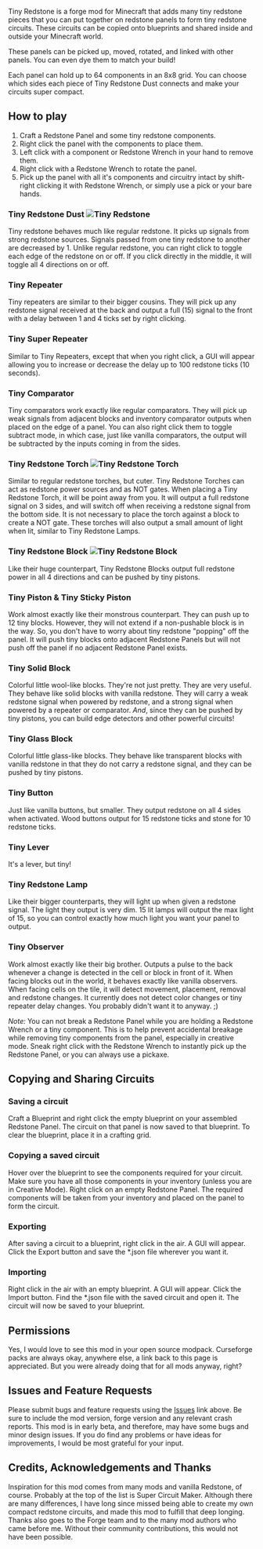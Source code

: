 Tiny Redstone is a forge mod for Minecraft that adds many tiny redstone pieces that you can put together on redstone panels to form tiny redstone circuits.
These circuits can be copied onto blueprints and shared inside and outside your Minecraft world.

These panels can be picked up, moved, rotated, and linked with other panels. You can even dye them to match your build!

Each panel can hold up to 64 components in an 8x8 grid. You can choose which sides each piece of Tiny Redstone Dust connects and make your circuits super compact.

## How to play

1. Craft a Redstone Panel and some tiny redstone components.
2. Right click the panel with the components to place them.
3. Left click with a component or Redstone Wrench in your hand to remove them.
3. Right click with a Redstone Wrench to rotate the panel.
4. Pick up the panel with all it's components and circuitry intact by shift-right clicking it with Redstone Wrench, or
simply use a pick or your bare hands.

### Tiny Redstone Dust ![Tiny Redstone](https://media.forgecdn.net/attachments/345/698/tiny_redstone.png "Tiny Redstone")

Tiny redstone behaves much like regular redstone. It picks up signals from strong redstone sources. Signals passed from one tiny redstone to another are decreased by 1. Unlike regular redstone, you can right click to toggle each edge of the redstone on or off. If you click directly in the middle, it will toggle all 4 directions on or off.

### Tiny Repeater

Tiny repeaters are similar to their bigger cousins. They will pick up any redstone signal received at the back and output a full (15) signal to the front with a delay
between 1 and 4 ticks set by right clicking.

### Tiny Super Repeater

Similar to Tiny Repeaters, except that when you right click, a GUI will appear allowing you to increase or decrease the delay up to 100 redstone ticks (10 seconds).

### Tiny Comparator

Tiny comparators work exactly like regular comparators. They will pick up weak signals from adjacent blocks and inventory comparator outputs when placed on the edge of a panel. You can also right click them to toggle subtract mode, in which case, just like vanilla comparators, the output will be subtracted by the inputs coming in from the sides.

### Tiny Redstone Torch ![Tiny Redstone Torch](https://media.forgecdn.net/attachments/345/700/tiny_redstone_torch.png "Tiny Redstone Torch")

Similar to regular redstone torches, but cuter. Tiny Redstone Torches can act as redstone power sources and as NOT gates. When placing a Tiny Redstone Torch, it will be point away from you. It will output a full redstone signal on 3 sides, and will switch off when receiving a redstone signal from the bottom side. It is not necessary to place the torch against a block to create a NOT gate.
These torches will also output a small amount of light when lit, similar to Tiny Redstone Lamps.

### Tiny Redstone Block ![Tiny Redstone Block](https://media.forgecdn.net/attachments/345/702/tiny_redstone_block.png "Tiny Redstone Block")

Like their huge counterpart, Tiny Redstone Blocks output full redstone power in all 4 directions and can be pushed by tiny pistons.

### Tiny Piston & Tiny Sticky Piston

Work almost exactly like their monstrous counterpart. They can push up to 12 tiny blocks.
However, they will not extend if a non-pushable block is in the way.
So, you don't have to worry about tiny redstone "popping" off the panel.
It will push tiny blocks onto adjacent Redstone Panels but will not push off the panel
if no adjacent Redstone Panel exists.

### Tiny Solid Block

Colorful little wool-like blocks. They're not just pretty. They are very useful.
They behave like solid blocks with vanilla redstone. They will carry a weak redstone
signal when powered by redstone, and a strong signal when powered by a repeater or comparator.
*And*, since they can be pushed by tiny pistons, you can build edge detectors and other powerful circuits!

### Tiny Glass Block

Colorful little glass-like blocks. They behave like transparent blocks with vanilla redstone in that they
do not carry a redstone signal, and they can be pushed by tiny pistons.

### Tiny Button
Just like vanilla buttons, but smaller. They output redstone on all 4 sides when activated.
Wood buttons output for 15 redstone ticks and stone for 10 redstone ticks.

### Tiny Lever
It's a lever, but tiny!

### Tiny Redstone Lamp
Like their bigger counterparts, they will light up when given a redstone signal.
The light they output is very dim. 15 lit lamps will output the max light of 15, so you can control
exactly how much light you want your panel to output.

### Tiny Observer
Work almost exactly like their big brother.
Outputs a pulse to the back whenever a change is detected in the cell or block in front of it.
When facing blocks out in the world, it behaves exactly like vanilla observers. When facing cells on the tile,
it will detect movement, placement, removal and redstone changes.
It currently does not detect color changes or tiny repeater delay changes. You probably didn't want it to anyway. ;)

*Note:* You can not break a Redstone Panel while you are holding a Redstone Wrench or a tiny component.
This is to help prevent accidental breakage while removing tiny components from the panel, especially in creative mode.
Sneak right click with the Redstone Wrench to instantly pick up the Redstone Panel, or you can always use a pickaxe.

## Copying and Sharing Circuits
### Saving a circuit
Craft a Blueprint and right click the empty blueprint on your assembled Redstone Panel.
The circuit on that panel is now saved to that blueprint.
To clear the blueprint, place it in a crafting grid.

### Copying a saved circuit
Hover over the blueprint to see the components required for your circuit.
Make sure you have all those components in your inventory (unless you are in Creative Mode).
Right click on an empty Redstone Panel.
The required components will be taken from your inventory and placed on the panel to form the circuit.

### Exporting
After saving a circuit to a blueprint, right click in the air. A GUI will appear.
Click the Export button and save the *.json file wherever you want it.

### Importing
Right click in the air with an empty blueprint. A GUI will appear.
Click the Import button. Find the *.json file with the saved circuit and open it.
The circuit will now be saved to your blueprint.

## Permissions

Yes, I would love to see this mod in your open source modpack. Curseforge packs are always okay, anywhere else, a link back to this page is appreciated. But you were already doing that for all mods anyway, right?

## Issues and Feature Requests

Please submit bugs and feature requests using the [Issues](https://github.com/dannydjdk/Tiny-Redstone/issues "Nutritional Balance issues") link above.
Be sure to include the mod version, forge version and any relevant crash reports.
This mod is in early beta, and therefore, may have some bugs and minor design issues.
If you do find any problems or have ideas for improvements, I would be most grateful for your input.

## Credits, Acknowledgements and Thanks

Inspiration for this mod comes from many mods and vanilla Redstone, of course. Probably at the top of the list is Super Circuit Maker. Although there are many differences, I have long since missed being able to create my own compact redstone circuits, and made this mod to fulfill that deep longing.
Thanks also goes to the Forge team and to the many mod authors who came before me.
Without their community contributions, this would not have been possible.